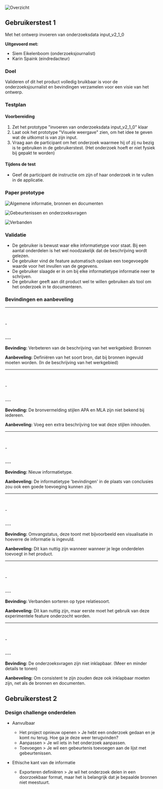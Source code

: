 ![Overzicht](content/overzicht.jpg)

## Gebruikerstest 1

Met het ontwerp invoeren van onderzoeksdata input_v2_1_0

__Uitgevoerd met:__
* Siem Eikelenboom (onderzoeksjournalist)
* Karin Spaink (eindredacteur)


### Doel
Valideren of dit het product volledig bruikbaar is voor de onderzoeksjournalist en bevindingen verzamelen voor een visie van het ontwerp.

### Testplan

#### Voorbereiding
1. Zet het prototype "invoeren van onderzoeksdata input_v2_1_0"  klaar
2. Laat ook het prototype "Visuele weergave" zien, om het idee te geven wat de uitkomst is van zijn input.
3. Vraag aan de participant om het onderzoek waarmee hij of zij nu bezig is te gebruiken in de gebruikerstest. (Het onderzoek hoeft er niet fysiek bij gepakt te worden)

#### Tijdens de test
* Geef de participant de instructie om zijn of haar onderzoek in te vullen in de applicatie.


### Paper prototype

![Algemene informatie, bronnen en documenten](content/20191025_143622.jpg)

![Gebeurtenissen en onderzoeksvragen](content/20191025_143628.jpg)

![Verbanden](content/20191025_143633.jpg)



### Validatie
* De gebruiker is bewust waar elke informatietype voor staat. Bij een aantal onderdelen is het wel noodzakelijk dat de beschrijving wordt gelezen.
* De gebruiker vind de feature automatisch opslaan een toegevoegde waarde voor het invullen van de gegevens.
* De gebruiker slaagde er in om bij elke informatietype informatie neer te schrijven. 
* De gebruiker geeft aan dit product wel te willen gebruiken als tool om het onderzoek in te documenteren.

### Bevindingen en aanbeveling


---
<br>
<p>-</p>
<br>
---

__Bevinding:__ Verbeteren van de beschrijving van het werkgebied: Bronnen

__Aanbeveling:__ Definiëren van het soort bron, dat bij bronnen ingevuld moeten worden. (In de beschrijving van het werkgebied)



---
<br>
<p>-</p>
<br>
---


__Bevinding:__ De bronvermelding stijlen APA en MLA zijn niet bekend bij iedereen.

__Aanbeveling:__ Voeg een extra beschrijving toe wat deze stijlen inhouden.


---
<br>
<p>-</p>
<br>
---


__Bevinding:__ Nieuw informatietype.

__Aanbeveling:__ De informatietype 'bevindingen' in de plaats van conclusies zou ook een goede toevoeging kunnen zijn.


---
<br>
<p>-</p>
<br>
---

__Bevinding:__ Omvangstatus, deze toont met bijvoorbeeld een visualisatie in hoeverre de informatie is ingevuld.

__Aanbeveling:__ Dit kan nuttig zijn wanneer wanneer je lege onderdelen toevoegt in het product.


---
<br>
<p>-</p>
<br>
---

__Bevinding:__ Verbanden sorteren op type relatiesoort.

__Aanbeveling:__ Dit kan nuttig zijn, maar eerste moet het gebruik van deze experimentele feature onderzocht worden.

---
<br>
<p>-</p>
<br>
---

__Bevinding:__ De onderzoeksvragen zijn niet inklapbaar. (Meer en minder details te tonen)

__Aanbeveling:__ Om consistent te zijn zouden deze ook inklapbaar moeten zijn, net als de bronnen en documenten.


## Gebruikerstest 2


### Design challenge onderdelen

- Aanvulbaar
  * Het project opnieuw openen > Je hebt een onderzoek gedaan en je komt nu terug. Hoe ga je deze weer terugvinden?
  * Aanpassen > Je wil iets in het onderzoek aanpassen.
  * Toevoegen > Je wil een gebeurtenis toevoegen aan de lijst met gebeurtenissen.

- Ethische kant van de informatie
  * Exporteren definiëren > Je wil het onderzoek delen in een doorzoekbaar format, maar het is belangrijk dat je bepaalde bronnen niet meestuurt.